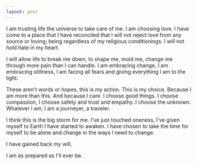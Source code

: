 ```yaml
---
layout: post
---
```


I am trusting life the universe to take care of me. I am choosing love. I have come to a place that I have reconciled that I will not reject love from any source or loving, being regardless of my religious conditionings. I will not hold hate in my heart.

I will allow life to break me down, to shape me, mold me, change me through more pain than I can handle. I am embracing change, I am embracing stillness, I am facing all fears and giving everything I am to the light.

These aren't words or hopes, this is my action. This is my choice. Because I am more than this. And because I care. I choose good things. I choose compassion, I choose safety and trust and empathy. I choose the unknown. Whatever I am, I am a journeyer, a traveler.

I think this is the big storm for me. I've just touched oneness, I've given myself to Earth I have started to awaken. I have chosen to take the time for myself to be alone and change in the ways I need to change.

I have gained back my will.

I am as prepared as I'll ever be.
